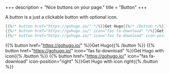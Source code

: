 +++
description = "Nice buttons on your page."
title = "Button"
+++

A button is a just a clickable button with optional icon.

```go
{{%/* button href="https://gohugo.io/" */%}}Get Hugo{{%/* /button */%}}
{{%/* button href="https://gohugo.io/" icon="fas fa-download" */%}}Get Hugo with icon{{%/* /button */%}}
{{%/* button href="https://gohugo.io/" icon="fas fa-download" icon-position="right" */%}}Get Hugo with icon right{{%/* /button */%}}
```

{{% button href="https://gohugo.io/" %}}Get Hugo{{% /button %}}
{{% button href="https://gohugo.io/" icon="fas fa-download" %}}Get Hugo with icon{{% /button %}}
{{% button href="https://gohugo.io/" icon="fas fa-download" icon-position="right" %}}Get Hugo with icon right{{% /button %}}
